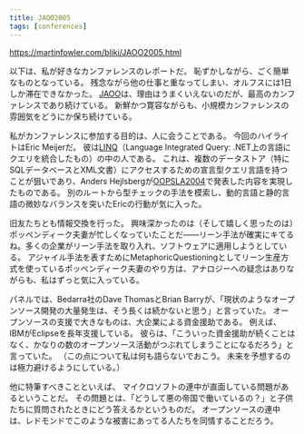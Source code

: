 ```yaml
---
title: JAOO2005
tags: [conferences]
---
```


https://martinfowler.com/bliki/JAOO2005.html

以下は、私が好きなカンファレンスのレポートだ。
恥ずかしながら、ごく簡単なものとなっている。
残念ながら他の仕事と重なってしまい、オルフスには1日しか滞在できなかった。
[JAOO](http://www.jaoo.dk/)は、理由はうまくいえないのだが、最高のカンファレンスであり続けている。
新鮮かつ寛容ながらも、小規模カンファレンスの雰囲気をどうにか保ち続けている。

私がカンファレンスに参加する目的は、人に会うことである。
今回のハイライトはEric Meijerだ。
彼は[LINQ](http://msdn.microsoft.com/netframework/future/linq/)（Language Integrated Query: .NET上の言語にクエリを統合したもの）の中の人である。
これは、複数のデータストア（特にSQLデータベースとXML文書）にアクセスするための宣言型クエリ言語を持つことが狙いであり、Anders Hejlsbergが[OOPSLA2004](/OOPSLA2004)で発表した内容を実現したものである。
別のルートから型チェックの手法を模索し、動的言語と静的言語の微妙なバランスを突いたEricの行動が気に入った。

旧友たちとも情報交換を行った。
興味深かったのは（そして嬉しく思ったのは）ポッペンディーク夫妻が忙しくなっていたことだ——リーン手法が確実にキてるね。多くの企業がリーン手法を取り入れ、ソフトウェアに適用しようとしている。
アジャイル手法を表すためにMetaphoricQuestioningとしてリーン生産方式を使っているポッペンディーク夫妻のやり方は、アナロジーへの疑念はありながらも、私はずっと気に入っている。

パネルでは、Bedarra社のDave ThomasとBrian Barryが、「現状のようなオープンソース開発の大量発生は、そう長くは続かないと思う」と言っていた。
オープンソースの支援で大きなものは、大企業による資金援助である。
例えば、IBMがEclipseを長年支援している。
彼らは、「こういった資金援助が続くことはなく、かなりの数のオープンソース活動がつぶれてしまうことになるだろう」と言っていた。
（この点について私は何も語らないでおこう。
未来を予想するのは極力避けるようにしている。）

他に特筆すべきことといえば、
マイクロソフトの連中が直面している問題があるということだ。
その問題とは、「どうして悪の帝国で働いているの？」と子供たちに質問されたときにどう答えるかというものだ。
オープンソースの連中は、レドモンドでこのような被害にあってる人たちを同情することだろう。
